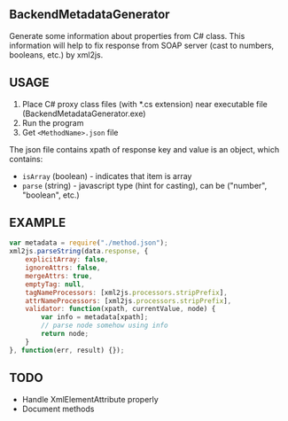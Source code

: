 BackendMetadataGenerator
------------------------
Generate some information about properties from C# class.
This information will help to fix response from SOAP server (cast to numbers, booleans, etc.) by xml2js.

USAGE
-----
1. Place C# proxy class files (with *.cs extension) near executable file (BackendMetadataGenerator.exe)
2. Run the program
3. Get `<MethodName>.json` file

The json file contains xpath of response key and value is an object, which contains:  
* `isArray` (boolean) - indicates that item is array
* `parse` (string) - javascript type (hint for casting), can be ("number", "boolean", etc.)

EXAMPLE
-------
```js
var metadata = require("./method.json");
xml2js.parseString(data.response, {
    explicitArray: false,
    ignoreAttrs: false,
    mergeAttrs: true,
    emptyTag: null,
    tagNameProcessors: [xml2js.processors.stripPrefix],
    attrNameProcessors: [xml2js.processors.stripPrefix],
    validator: function(xpath, currentValue, node) {
    	var info = metadata[xpath];
    	// parse node somehow using info
        return node;
    }
}, function(err, result) {});
```

TODO
----
- Handle XmlElementAttribute properly
- Document methods